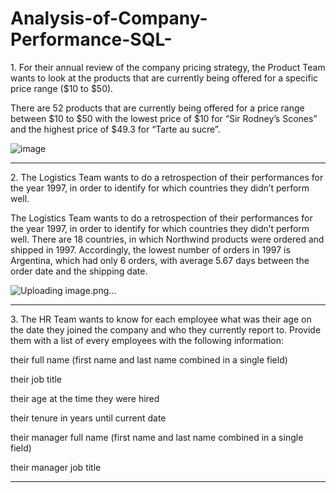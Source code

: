 # Analysis-of-Company-Performance-SQL-

<p>
1. For their annual review of the company pricing strategy,
the Product Team wants to look at the products that are currently being offered for a specific price range ($10 to $50).

There are 52 products that are currently being offered for a price range between $10 to $50 with the lowest price of $10 for “Sir Rodney’s Scones” and the highest price of $49.3 for “Tarte au sucre”. 

![image](https://github.com/SimonLim03/Analysis-of-Company-Performance-SQL-/assets/150989115/05fc4d0f-2075-4fbe-97eb-4a0901cfe626)

</p>

<hr>

<p>
2. The Logistics Team wants to do a retrospection of their performances for the year 1997, in order to identify for which countries they didn’t perform well. 

The Logistics Team wants to do a retrospection of their performances for the year 1997, in order to identify for which countries they didn’t perform well. There are 18 countries, in which Northwind products were ordered and shipped in 1997. Accordingly, the lowest number of orders in 1997 is Argentina, which had only 6 orders, with average 5.67 days between the order date and the shipping date.

![Uploading image.png…]()


</p>

<hr>

<p>
3. The HR Team wants to know for each employee what was their age on the date they joined the company and who they currently report to. Provide them with a list of every employees with the following information:

their full name (first name and last name combined in a single field)

their job title

their age at the time they were hired

their tenure in years until current date

their manager full name (first name and last name combined in a single field)

their manager job title

</p>

<hr>

